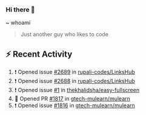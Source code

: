 ### Hi there 👋

~ whoami

> Just another guy who likes to code

## :zap: Recent Activity

<!--START_SECTION:activity-->
1. ❗ Opened issue [#2689](https://github.com/rupali-codes/LinksHub/issues/2689) in [rupali-codes/LinksHub](https://github.com/rupali-codes/LinksHub)
2. ❗ Opened issue [#2688](https://github.com/rupali-codes/LinksHub/issues/2688) in [rupali-codes/LinksHub](https://github.com/rupali-codes/LinksHub)
3. ❗ Opened issue [#1](https://github.com/thekhalidsha/easy-fullscreen/issues/1) in [thekhalidsha/easy-fullscreen](https://github.com/thekhalidsha/easy-fullscreen)
4. 💪 Opened PR [#1817](https://github.com/gtech-mulearn/mulearn/pull/1817) in [gtech-mulearn/mulearn](https://github.com/gtech-mulearn/mulearn)
5. ❗ Opened issue [#1816](https://github.com/gtech-mulearn/mulearn/issues/1816) in [gtech-mulearn/mulearn](https://github.com/gtech-mulearn/mulearn)
<!--END_SECTION:activity-->

<!--
~ About Me
> Half-time developer, Full-time student, Some-time normal person...

**NayanUnni95/NayanUnni95** is a ✨ _special_ ✨ repository because its `README.md` (this file) appears on your GitHub profile.

Here are some ideas to get you started:

- 🔭 I’m currently working on ...
- 🌱 I’m currently learning ...
- 👯 I’m looking to collaborate on ...
- 🤔 I’m looking for help with ...
- 💬 Ask me about ...
- 📫 How to reach me: ...
- 😄 Pronouns: ...
- ⚡ Fun fact: ...
-->
